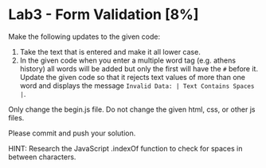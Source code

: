 # Lab3 - Form Validation [8%]

Make the following updates to the given code:

1. Take the text that is entered and make it all lower case.
1. In the given code when you enter a multiple word tag (e.g. athens history) all words will be added but only the first will have the `#` before it. Update the given code so that it rejects text values of more than one word and displays the message `Invalid Data: | Text Contains Spaces |`. 

Only change the begin.js file. Do not change the given html, css, or other js files.

Please commit and push your solution.

HINT: Research the JavaScript .indexOf function to check for spaces in between characters.

